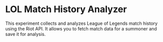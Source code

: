 # LOL Match History Analyzer
This experiment collects and analyzes League of Legends match history using the Riot API. It allows you to fetch match data for a summoner and save it for analysis.
